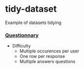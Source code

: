 # tidy-dataset
Example of datasets tidying

### [Questionnary](https://github.com/spajeo/tidy-dataset/tree/master/questionnary)
* Difficulty
  * Multiple occurences per user
  * One row per response
  * Multiple answers questions

